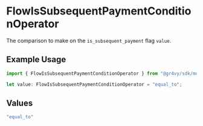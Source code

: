 # FlowIsSubsequentPaymentConditionOperator

The comparison to make on the `is_subsequent_payment` flag `value`.

## Example Usage

```typescript
import { FlowIsSubsequentPaymentConditionOperator } from "@gr4vy/sdk/models/components";

let value: FlowIsSubsequentPaymentConditionOperator = "equal_to";
```

## Values

```typescript
"equal_to"
```